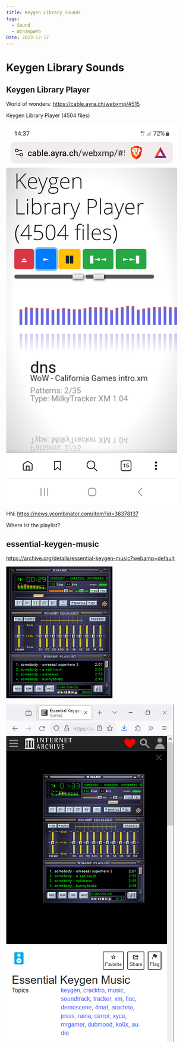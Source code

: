 ```yaml
---
title: Keygen Library Sounds
tags:
  - Sound
  - WinampWeb
Date: 2023-12-17
---
```


# Keygen Library Sounds

## Keygen Library Player
World of wonders:
https://cable.ayra.ch/webxmp/#515

Keygen Library Player (4504 files)

![](../_asset/Screenshot_20231217_143712_Brave.jpg)

HN: https://news.ycombinator.com/item?id=36378137

Where ist the playlist? 

## essential-keygen-music

https://archive.org/details/essential-keygen-music?webamp=default

![](../_asset/20231219172353_winampWeb.png)

![](../_asset/20231219172518_internetArchiveWinamp.png)


